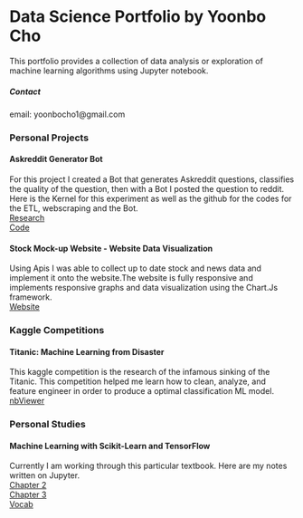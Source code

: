 <h1>Data Science Portfolio by Yoonbo Cho</h1>
This portfolio provides a collection of data analysis or exploration of machine learning algorithms using Jupyter notebook.
<h5>Contact</h5>
email: yoonbocho1@gmail.com
<h3>Personal Projects</h3>
<h4>Askreddit Generator Bot</h4>
For this project I created a Bot that generates Askreddit questions, classifies the quality of the question, then with a Bot I posted the question to reddit. Here is the Kernel for this experiment as well as the github for the codes for the ETL, webscraping and the Bot.
<br>
<a href="https://github.com/ProHanzo/AskReddit/blob/master/Kernel/AskReddit_Create.ipynb">Research</a>
<br>
<a href="https://github.com/ProHanzo/AskReddit/tree/master/Code">Code</a>
<br>
<h4>Stock Mock-up Website - Website Data Visualization</h4>
Using Apis I was able to collect up to date stock and news data and implement it onto the website.The website is fully responsive and implements responsive graphs and data visualization using the Chart.Js framework.
<br>
<a href="http://yoonbo.pythonanywhere.com/">Website</a>
<h3>Kaggle Competitions</h3>
<h4>Titanic: Machine Learning from Disaster</h4>
This kaggle competition is the research of the infamous sinking of the Titanic. This competition helped me learn how to clean, analyze, and feature engineer in order to produce a optimal classification ML model.
<br>
<a href="https://nbviewer.jupyter.org/github/yoonbo1/kernels/blob/main/Titanic_Notebook.ipynb">nbViewer</a>
<h3>Personal Studies</h3>
<h4>Machine Learning with Scikit-Learn and TensorFlow</h4>
Currently I am working through this particular textbook. Here are my notes written on Jupyter.
<br>
<a href="https://nbviewer.jupyter.org/github/yoonbo1/kernels/blob/main/Chapter_2_Regressor.ipynb">Chapter 2</a>
<br>
<a href="https://nbviewer.jupyter.org/github/yoonbo1/kernels/blob/main/Chapter_3_Classification.ipynb">Chapter 3</a>
<br>
<a href="https://nbviewer.jupyter.org/github/yoonbo1/kernels/blob/main/Vocab.ipynb">Vocab</a>

